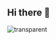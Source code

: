 ## Hi there 👋
![transparent](https://capsule-render.vercel.app/api?type=transparent&color=2F4F4F&fontColor=FFFFFF&text=Jinyoung's%20Page&height=130&fontSize=60&animation=twinkling)






